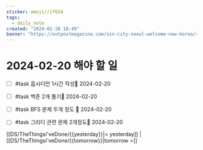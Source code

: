 ```yaml
---
sticker: emoji//1f624
tags:
  - daily_note
created: "2024-02-20 18:49"
banner: "https://outpostmagazine.com/sin-city-seoul-welcome-new-korea/seoul-skyline-photo/"
---
```


# 2024-02-20 해야 할 일

- [ ] #task 옵시디언 1시간 작성📅 2024-02-20
- [ ] #task 백준 2개 풀기📅 2024-02-20
- [ ] #task BFS 문제 두개 정도 📅 2024-02-20 
- [ ] #task 그리디 관련 문제 2개정도📅 2024-02-20 


[[DS/TheThingsi'veDone/{{yesterday}}|< yesterday]] | [[DS/TheThingsi'veDone/{{tomorrow}}|tomorrow >]]